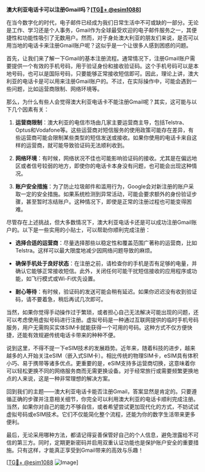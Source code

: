 **澳大利亚电话卡可以注册Gmail吗？[[TG💪+ @esim1088](https://t.me/s/esim1088)]**

在当今数字化的时代，电子邮件已经成为我们日常生活中不可或缺的一部分。无论是工作、学习还是个人事务，Gmail作为全球最受欢迎的电子邮件服务之一，其便捷性和功能性吸引了无数用户。然而，对于身处澳大利亚的朋友们来说，是否可以用当地的电话卡来注册Gmail账户呢？这似乎是一个让很多人感到困惑的问题。

首先，让我们来了解一下Gmail的基本注册流程。通常情况下，注册Gmail账户需要提供一个有效的手机号码，用于验证身份和接收验证码。这个手机号码可以是本地号码，也可以是国际号码，只要能够正常接收短信即可。因此，理论上讲，澳大利亚的电话卡是可以用来注册Gmail账户的。不过，在实际操作中，可能会遇到一些问题，比如运营商限制、网络环境等。

那么，为什么有些人会觉得澳大利亚电话卡不能注册Gmail呢？其实，这可能与以下几个因素有关：

1. **运营商限制**：澳大利亚的电信市场由几家主要运营商主导，包括Telstra、Optus和Vodafone等。这些运营商对短信服务的使用政策可能存在差异，有些运营商可能会限制某些类型的短信发送或接收。如果你使用的电话卡来自这样的运营商，就可能导致验证码无法顺利收到。

2. **网络环境**：有时候，网络状况不佳也可能影响验证码的接收。尤其是在偏远地区或者信号较弱的地方，即使你的电话卡本身没有问题，也可能会出现这种情况。

3. **账户安全措施**：为了防止垃圾邮件和滥用行为，Google会对新注册的账户采取一定的安全措施。如果系统检测到异常活动，可能会要求额外的身份验证步骤，甚至暂时冻结账户。这种情况下，即使是正常的注册过程也可能变得困难。

尽管存在上述挑战，但大多数情况下，澳大利亚电话卡还是可以成功注册Gmail账户的。以下是一些实用的小贴士，可以帮助你顺利完成注册：

- **选择合适的运营商**：尽量选择那些以稳定性和覆盖范围广著称的运营商，比如Telstra。这样可以最大限度地减少因网络问题导致的麻烦。
  
- **确保手机处于良好状态**：在注册之前，请检查你的手机是否有足够的电量，并确认它能够正常接收短信。此外，关闭任何可能干扰短信接收的应用程序或功能，如飞行模式或Wi-Fi优先设置。

- **耐心等待**：有时候，验证码的发送可能会稍有延迟。如果你迟迟没有收到验证码，请不要着急，稍后再试几次即可。

当然，如果你觉得手动操作过于繁琐，或者担心自己无法解决可能出现的问题，还可以考虑使用虚拟号码进行注册。虚拟号码是一种通过互联网提供的临时手机号码服务，用户无需购买实体SIM卡就能获得一个可用的号码。这种方式不仅方便快捷，还能有效规避传统电话卡带来的种种不便。

说到这里，不得不提一下eSIM技术的发展趋势。近年来，随着科技的进步，越来越多的人开始关注eSIM（嵌入式SIM卡）。相比传统的物理SIM卡，eSIM具有体积小巧、易于携带等诸多优点。更重要的是，eSIM支持多运营商切换，这意味着你可以轻松更换不同的网络服务商而无需更换设备。对于经常旅行或需要频繁更换地点的人来说，这是一种非常理想的解决方案。

回到我们的主题——澳大利亚电话卡能否注册Gmail，答案显然是肯定的。只要遵循正确的步骤并注意相关细节，你完全可以利用澳大利亚的电话卡顺利完成注册。当然，如果你对自己的能力不够自信，或者希望尝试更加现代化的方式，不妨试试虚拟号码或eSIM技术。它们不仅能简化整个流程，还能为你的数字生活带来更多便利。

最后，无论采用哪种方法，都请记得妥善保管好自己的个人信息，避免泄露给不可信的第三方。同时，定期更新密码并启用双重认证功能也是保护账户安全的重要措施。只有这样，才能真正享受到Gmail带来的高效与乐趣！

[[TG💪+ @esim1088](https://t.me/s/esim1088) ![Image](https://i.postimg.cc/4NQfJmqS/Snipaste-2025-05-13-00-14-12.png)]